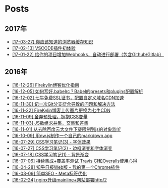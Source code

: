 # Posts

## 2017年

- [[17-03-27] 你应该知道的浏览器缓存知识](/blog/17-03-27-things-you-should-know-about-browser-cache.md)
- [[17-02-13] VSCODE插件初体验](/blog/17-02-13-vscode-extension-first-taste.md)
- [[17-01-22] 给你的项目增加Webhooks，自动进行部署（包含Github/Gitlab）](/blog/17-01-22-add-webhooks-to-your-project.md)

## 2016年

- [[16-12-26] Firekylin博客优化指南](/blog/16-12-26-optimize-firekylin.md)
- [[16-12-05] 如何写好.babelrc？Babel的presets和plugins配置解析](/blog/16-12-05-babel-preset-and-plugins.md)
- [[16-12-02] 七牛免费SSL证书，配置自定义域名CDN加速](/blog/16-12-02-use-qiniu-ssl-and-cdn.md)
- [[16-11-30] 记一次Git分支衍合导致的问题和解决方法](/blog/16-11-30-git-rebase-problem-and-fix-method.md)
- [[16-11-22] FireKylin博客上传图片更换为七牛CDN](/blog/16-11-22-change-upload-to-qiniu.md)
- [[16-11-09] 舍弃预处理，拥抱CSS变量](/blog/16-11-09-use-css-variables.md)
- [[16-11-03] JS数组求并集，交集和差集](/blog/16-11-03-js-set-operation.md)
- [[16-11-01] 从去除百度云大文件下载限制到js的对象监听](/blog/16-11-01-watch-javascript-object.md)
- [[16-10-09] 用nw.js制作一个自己的markdown app](/blog/16-10-09-use-nwjs-to-build-your-app.md)
- [[16-07-29] CSS学习笔记(3) - 字体效果](/blog/16-07-29-css-text.md)
- [[16-07-27] CSS学习笔记(2) - 边框渐变和字体渐变](/blog/16-07-27-css-border-and-text-gradient.md)
- [[16-07-18] CSS学习笔记(1) - 背景渐变](/blog/16-07-18-css-gradient.md)
- [[16-07-06] 持续集成+覆盖率测试 Travis CI和Overalls使用心得](/blog/16-07-06-use-travis-ci-and-overalls.md)
- [[16-04-28] 知乎日报Web版 - 我的第一个Chrome插件](/blog/16-04-28-my-first-chrome-extensions.md)
- [[16-03-09] 简单SEO - Meta标签优化](/blog/16-04-28-my-first-chrome-extensions.md)
- [[16-02-24] nginx升级mainline+网站部署http/2](/blog/16-02-24-update-nginx-and-deploy-http2.md)
